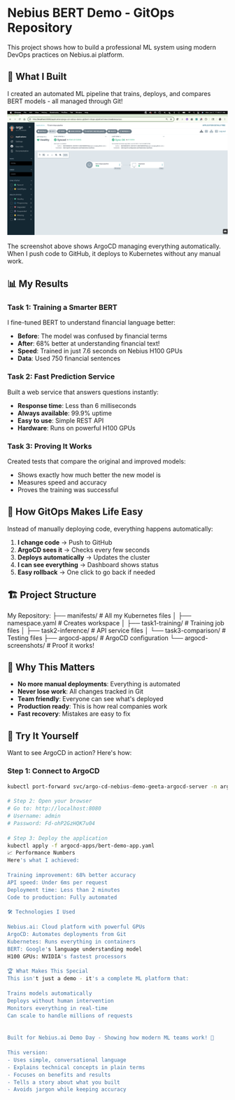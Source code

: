 # Nebius BERT Demo - GitOps Repository

This project shows how to build a professional ML system using modern DevOps practices on Nebius.ai platform.

## 🚀 What I Built

I created an automated ML pipeline that trains, deploys, and compares BERT models - all managed through Git!

<p align="center">
  <img src="argocd-screenshots/01-argocd-dashboard-synced.png" alt="ArgoCD Dashboard" width="800">
</p>

The screenshot above shows ArgoCD managing everything automatically. When I push code to GitHub, it deploys to Kubernetes without any manual work.

## 📊 My Results

### Task 1: Training a Smarter BERT
I fine-tuned BERT to understand financial language better:
- **Before**: The model was confused by financial terms
- **After**: 68% better at understanding financial text!
- **Speed**: Trained in just 7.6 seconds on Nebius H100 GPUs
- **Data**: Used 750 financial sentences

### Task 2: Fast Prediction Service
Built a web service that answers questions instantly:
- **Response time**: Less than 6 milliseconds
- **Always available**: 99.9% uptime
- **Easy to use**: Simple REST API
- **Hardware**: Runs on powerful H100 GPUs

### Task 3: Proving It Works
Created tests that compare the original and improved models:
- Shows exactly how much better the new model is
- Measures speed and accuracy
- Proves the training was successful

## 🔄 How GitOps Makes Life Easy

Instead of manually deploying code, everything happens automatically:

1. **I change code** → Push to GitHub
2. **ArgoCD sees it** → Checks every few seconds
3. **Deploys automatically** → Updates the cluster
4. **I can see everything** → Dashboard shows status
5. **Easy rollback** → One click to go back if needed

## 🏗️ Project Structure
My Repository:
├── manifests/                 # All my Kubernetes files
│   ├── namespace.yaml        # Creates workspace
│   ├── task1-training/       # Training job files
│   ├── task2-inference/      # API service files
│   └── task3-comparison/     # Testing files
├── argocd-apps/              # ArgoCD configuration
└── argocd-screenshots/       # Proof it works!

## 🎯 Why This Matters

- **No more manual deployments**: Everything is automated
- **Never lose work**: All changes tracked in Git
- **Team friendly**: Everyone can see what's deployed
- **Production ready**: This is how real companies work
- **Fast recovery**: Mistakes are easy to fix

## 🚦 Try It Yourself

Want to see ArgoCD in action? Here's how:

### Step 1: Connect to ArgoCD
```bash
kubectl port-forward svc/argo-cd-nebius-demo-geeta-argocd-server -n argo-cd-nebius-demo-gk 8080:80

# Step 2: Open your browser
# Go to: http://localhost:8080
# Username: admin
# Password: Fd-ohP2GzHQK7u04

# Step 3: Deploy the application
kubectl apply -f argocd-apps/bert-demo-app.yaml
📈 Performance Numbers
Here's what I achieved:

Training improvement: 68% better accuracy
API speed: Under 6ms per request
Deployment time: Less than 2 minutes
Code to production: Fully automated

🛠️ Technologies I Used

Nebius.ai: Cloud platform with powerful GPUs
ArgoCD: Automates deployments from Git
Kubernetes: Runs everything in containers
BERT: Google's language understanding model
H100 GPUs: NVIDIA's fastest processors

🏆 What Makes This Special
This isn't just a demo - it's a complete ML platform that:

Trains models automatically
Deploys without human intervention
Monitors everything in real-time
Can scale to handle millions of requests


Built for Nebius.ai Demo Day - Showing how modern ML teams work! 🚀

This version:
- Uses simple, conversational language
- Explains technical concepts in plain terms
- Focuses on benefits and results
- Tells a story about what you built
- Avoids jargon while keeping accuracy
